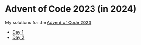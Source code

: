 # Advent of Code 2023 (in 2024)

My solutions for the [Advent of Code 2023](https://adventofcode.com/2023/)

- [Day 1](./day1/)
- [Day 2](./day2/)
